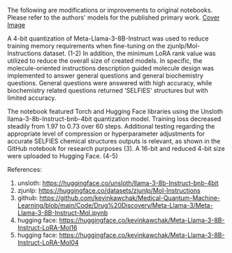 The following are modifications or improvements to original notebooks. Please refer to the authors' models for the published primary work.
[Cover Image](https://drive.google.com/file/d/1J-spZMzLlPxkqfMrPxvtMZiD2_hfcGyr/view?usp=sharing) <br>

A 4-bit quantization of Meta-Llama-3-8B-Instruct was used to reduce training memory requirements when fine-tuning on the zjunlp/Mol-Instructions dataset. (1-2) In addition, the minimum LoRA rank value was utilized to reduce the overall size of created models. In specific, the molecule-oriented instructions description guided molecule design was implemented to answer general questions and general biochemistry questions. General questions were answered with high accuracy, while biochemistry related questions returned 'SELFIES' structures but with limited accuracy. 

The notebook featured Torch and Hugging Face libraries using the Unsloth llama-3-8b-Instruct-bnb-4bit quantization model. Training loss decreased steadily from 1.97 to 0.73 over 60 steps. Additional testing regarding the appropriate level of compression or hyperparameter adjustments for accurate SELFIES chemical structures outputs is relevant, as shown in the GitHub notebook for research purposes (3). A 16-bit and reduced 4-bit size were uploaded to Hugging Face. (4-5)

References:
1) unsloth: https://huggingface.co/unsloth/llama-3-8b-Instruct-bnb-4bit
2) zjunlp: https://huggingface.co/datasets/zjunlp/Mol-Instructions
3) github: https://github.com/kevinkawchak/Medical-Quantum-Machine-Learning/blob/main/Code/Drug%20Discovery/Meta-Llama-3/Meta-Llama-3-8B-Instruct-Mol.ipynb
4) hugging face: https://huggingface.co/kevinkawchak/Meta-Llama-3-8B-Instruct-LoRA-Mol16
5) hugging face: https://huggingface.co/kevinkawchak/Meta-Llama-3-8B-Instruct-LoRA-Mol04
